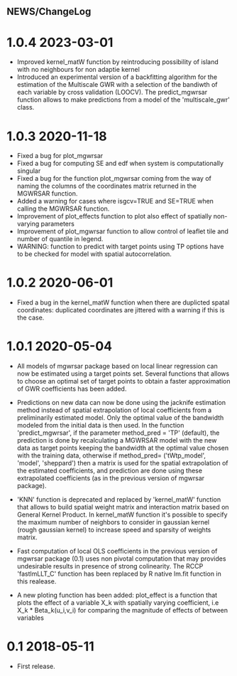 NEWS/ChangeLog
-----------------------------

# 1.0.4 2023-03-01
* Improved kernel_matW function by reintroducing possibility of island with no neighbours for non adaptie kernel
* Introduced an experimental version of a backfitting algorithm for the estimation of the Multiscale GWR with a selection of the bandiwth of each variable by cross validation (LOOCV). The predict_mgwrsar function allows to make predictions from a model of the 'multiscale_gwr' class.

# 1.0.3 2020-11-18
* Fixed a bug for plot_mgwrsar
* Fixed a bug for computing SE and edf when system is computationally singular
* Fixed a bug for the function plot_mgwrsar coming from the way of naming the columns of the coordinates matrix returned in the MGWRSAR function.
* Added a warning for cases where isgcv=TRUE and SE=TRUE when calling the MGWRSAR function.
* Improvement of plot_effects function to plot also effect of spatially non-varying parameters
* Improvement of plot_mgwrsar function to allow control of leaflet tile and number of quantile in legend.
* WARNING:  function to predict with target points using TP options have to be checked for model with spatial autocorrelation.


# 1.0.2 2020-06-01

* Fixed a bug in the kernel_matW function when there are duplicted spatal coordinates: duplicated coordinates are jittered with a warning if this is the case.

# 1.0.1 2020-05-04

* All models of mgwrsar package based on local linear regression can now be estimated using a target points set. Several functions that allows to choose an optimal set of target points to obtain a faster approximation of GWR coefficients has been added.

* Predictions on new data can now be done using the jacknife estimation method instead of spatial extrapolation of local coefficients from a preliminarily estimated model. Only the optimal value of the bandwidth modeled from the initial data is then used. In the function 'predict_mgwrsar', if the parameter method_pred = 'TP' (default), the prediction is done by recalculating a MGWRSAR model with the new data as target points keeping the bandwidth at the optimal value chosen with the training data, otherwise if method_pred= ('tWtp_model', 'model', 'sheppard') then a matrix is used for the spatial extrapolation of the estimated coefficients, and prediction are done using these extrapolated coefficients (as in the previous version of mgwrsar package).

* 'KNN' function is deprecated and replaced by 'kernel_matW' function that allows to build spatial weight matrix and interaction matrix based on General Kernel Product. In kernel_matW function it's possible to specify the maximum number of neighbors to consider in gaussian kernel (rough gaussian kernel) to increase speed and sparsity of weights matrix.

* Fast computation of local OLS coefficients in the previous version of mgwrsar package (0.1) uses non pivotal computation that may provides undesirable results in presence of strong colinearity. The RCCP 'fastlmLLT_C' function has been replaced by R native lm.fit function in this realease.

* A new ploting function has been added: plot_effect is a function that plots the effect of a variable X_k with spatially varying coefficient, i.e X_k * Beta_k(u_i,v_i) for comparing the magnitude of effects of between variables

# 0.1 2018-05-11
* First release.

